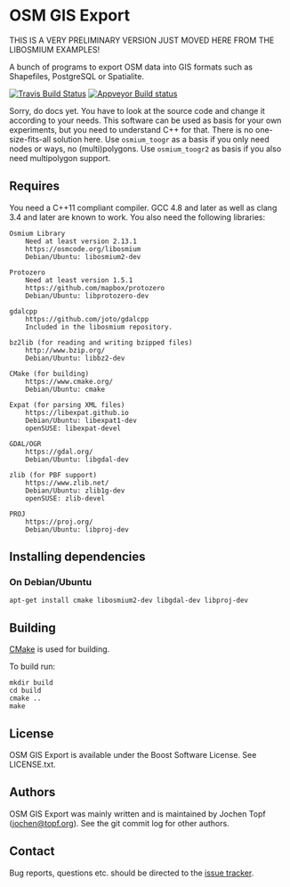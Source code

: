 
# OSM GIS Export

THIS IS A VERY PRELIMINARY VERSION JUST MOVED HERE FROM THE LIBOSMIUM EXAMPLES!

A bunch of programs to export OSM data into GIS formats such as Shapefiles,
PostgreSQL or Spatialite.

[![Travis Build Status](https://secure.travis-ci.org/osmcode/osm-gis-export.svg)](https://travis-ci.org/osmcode/osm-gis-export)
[![Appveyor Build status](https://ci.appveyor.com/api/projects/status/hx33x96nr1jr47by/branch/master?svg=true)](https://ci.appveyor.com/project/lonvia/osm-gis-export/branch/master)



Sorry, do docs yet. You have to look at the source code and change it according
to your needs. This software can be used as basis for your own experiments, but
you need to understand C++ for that. There is no one-size-fits-all solution
here. Use `osmium_toogr` as a basis if you only need nodes or ways, no
(multi)polygons. Use `osmium_toogr2` as basis if you also need multipolygon
support.


## Requires

You need a C++11 compliant compiler. GCC 4.8 and later as well as clang 3.4 and
later are known to work. You also need the following libraries:

    Osmium Library
        Need at least version 2.13.1
        https://osmcode.org/libosmium
        Debian/Ubuntu: libosmium2-dev

    Protozero
        Need at least version 1.5.1
        https://github.com/mapbox/protozero
        Debian/Ubuntu: libprotozero-dev

    gdalcpp
        https://github.com/joto/gdalcpp
        Included in the libosmium repository.

    bz2lib (for reading and writing bzipped files)
        http://www.bzip.org/
        Debian/Ubuntu: libbz2-dev

    CMake (for building)
        https://www.cmake.org/
        Debian/Ubuntu: cmake

    Expat (for parsing XML files)
        https://libexpat.github.io
        Debian/Ubuntu: libexpat1-dev
        openSUSE: libexpat-devel

    GDAL/OGR
        https://gdal.org/
        Debian/Ubuntu: libgdal-dev

    zlib (for PBF support)
        https://www.zlib.net/
        Debian/Ubuntu: zlib1g-dev
        openSUSE: zlib-devel

    PROJ
        https://proj.org/
        Debian/Ubuntu: libproj-dev

## Installing dependencies

### On Debian/Ubuntu

    apt-get install cmake libosmium2-dev libgdal-dev libproj-dev


## Building

[CMake](https://www.cmake.org) is used for building.

To build run:

    mkdir build
    cd build
    cmake ..
    make


## License

OSM GIS Export is available under the Boost Software License. See LICENSE.txt.


## Authors

OSM GIS Export was mainly written and is maintained by Jochen Topf
(jochen@topf.org). See the git commit log for other authors.


## Contact

Bug reports, questions etc. should be directed to the
[issue tracker](https://github.com/osmcode/osm-gis-export).


